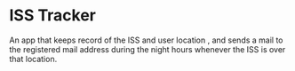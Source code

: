 # ISS Tracker

An app that keeps record of the ISS and user location , and sends a mail to the registered mail address during the night hours whenever the ISS is over that location.
